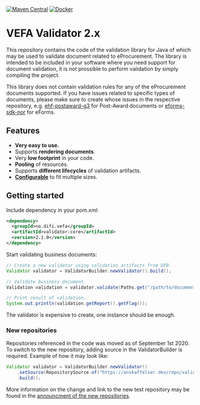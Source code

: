 [![Maven Central](https://img.shields.io/maven-central/v/no.difi.vefa/validator-parent.svg)](http://search.maven.org/#search%7Cga%7C1%7Cg%3A%22no.difi.vefa%22%20AND%20validator)
[![Docker](https://img.shields.io/docker/pulls/difi/vefa-validator.svg)](https://hub.docker.com/r/difi/vefa-validator/)


# VEFA Validator 2.x

This repository contains the code of the validation library for Java of which may be used to validate document related to eProcurement. The library is intended to be included in your software where you need support for document validation, it is not prossible to perform validation by simply compiling the project.

This library does not contain validation rules for any of the eProcurement documents supported. If you have issues related to specific types of documents, please make sure to create whose issues in the respective repository, e.g. [ehf-postaward-g3](https://github.com/anskaffelser/ehf-postaward-g3) for Post-Award documents or [eforms-sdk-nor](https://github.com/anskaffelser/eforms-sdk-nor) for eForms.


## Features

* **Very easy to use.**
* Supports **rendering documents**.
* Very **low footprint** in your code.
* **Pooling** of resources.
* Supports **different lifecycles** of validation artifacts.
* **[Configurable](https://github.com/anskaffelser/vefa-validator/blob/master/doc/configurations.md)** to fit multiple sizes.


## Getting started

Include dependency in your pom.xml:

```xml
<dependency>
  <groupId>no.difi.vefa</groupId>
  <artifactId>validator-core</artifactId>
  <version>2.1.0</version>
</dependency>
```

Start validating business documents:

```java
// Create a new validator using validation artifacts from DFØ.
Validator validator = ValidatorBuilder.newValidator().build();

// Validate business document.
Validation validation = validator.validate(Paths.get("/path/to/document.xml"));

// Print result of validation.
System.out.println(validation.getReport().getFlag());
```

The validator is expensive to create, one instance should be enough.


### New repositories

Repositories referenced in the code was moved as of September 1st 2020. To switch to the new repository, adding source in the ValidatorBuilder is required. Example of how it may look like:

```java
Validator validator = ValidatorBuilder.newValidator()
    .setSource(RepositorySource.of("https://anskaffelser.dev/repo/validator/current/"))
    .build();
```

More information on the change and link to the new test repository may be found in the [announcment of the new repositories](https://anskaffelser.dev/service/announcement/2020-08-31-changed-urls-for-validator/).
